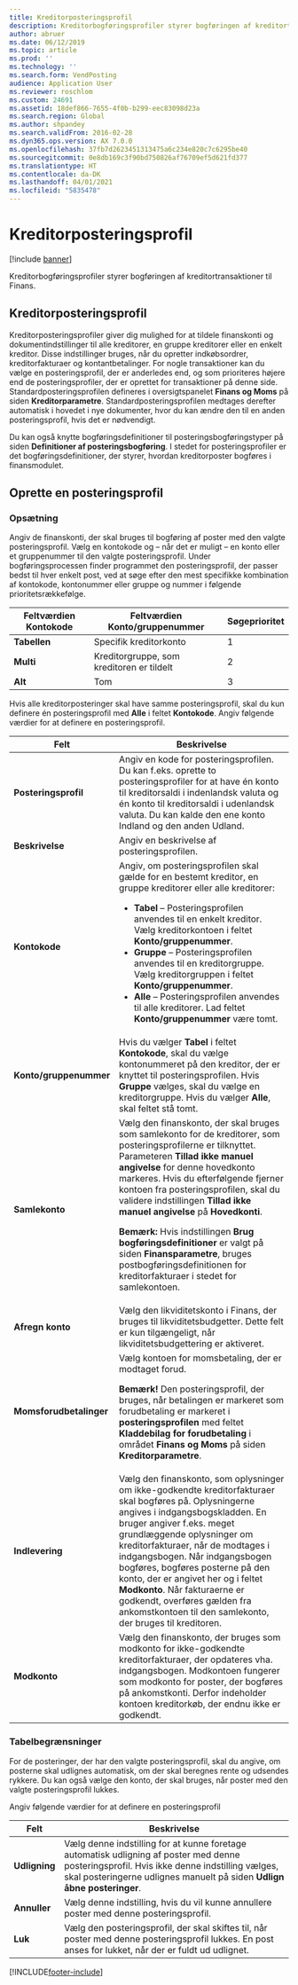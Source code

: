 ```yaml
---
title: Kreditorposteringsprofil
description: Kreditorbogføringsprofiler styrer bogføringen af kreditortransaktioner til Finans.
author: abruer
ms.date: 06/12/2019
ms.topic: article
ms.prod: ''
ms.technology: ''
ms.search.form: VendPosting
audience: Application User
ms.reviewer: roschlom
ms.custom: 24691
ms.assetid: 18def866-7655-4f0b-b299-eec83098d23a
ms.search.region: Global
ms.author: shpandey
ms.search.validFrom: 2016-02-28
ms.dyn365.ops.version: AX 7.0.0
ms.openlocfilehash: 37fb7d2623451313475a6c234e820c7c6295be40
ms.sourcegitcommit: 0e8db169c3f90bd750826af76709ef5d621fd377
ms.translationtype: HT
ms.contentlocale: da-DK
ms.lasthandoff: 04/01/2021
ms.locfileid: "5835478"
---
```

# <a name="vendor-posting-profiles"></a>Kreditorposteringsprofil

[!include [banner](../includes/banner.md)]

Kreditorbogføringsprofiler styrer bogføringen af kreditortransaktioner til Finans.

<a name="vendor-posting-profiles"></a>Kreditorposteringsprofil
-----------------------

Kreditorposteringsprofiler giver dig mulighed for at tildele finanskonti og dokumentindstillinger til alle kreditorer, en gruppe kreditorer eller en enkelt kreditor. Disse indstillinger bruges, når du opretter indkøbsordrer, kreditorfakturaer og kontantbetalinger. For nogle transaktioner kan du vælge en posteringsprofil, der er anderledes end, og som prioriteres højere end de posteringsprofiler, der er oprettet for transaktioner på denne side. Standardposteringsprofilen defineres i oversigtspanelet **Finans og Moms** på siden **Kreditorparametre**. Standardposteringsprofilen medtages derefter automatisk i hovedet i nye dokumenter, hvor du kan ændre den til en anden posteringsprofil, hvis det er nødvendigt.

Du kan også knytte bogføringsdefinitioner til posteringsbogføringstyper på siden **Definitioner af posteringsbogføring**. I stedet for posteringsprofiler er det bogføringsdefinitioner, der styrer, hvordan kreditorposter bogføres i finansmodulet.

## <a name="creating-a-posting-profile"></a>Oprette en posteringsprofil
### <a name="setup"></a>**Opsætning**

Angiv de finanskonti, der skal bruges til bogføring af poster med den valgte posteringsprofil. Vælg en kontokode og – når det er muligt – en konto eller et gruppenummer til den valgte posteringsprofil. Under bogføringsprocessen finder programmet den posteringsprofil, der passer bedst til hver enkelt post, ved at søge efter den mest specifikke kombination af kontokode, kontonummer eller gruppe og nummer i følgende prioritetsrækkefølge.

| Feltværdien **Kontokode** | Feltværdien **Konto/gruppenummer**        | Søgeprioritet |
|------------------------------|---------------------------------------------|-----------------|
| **Tabellen**                    | Specifik kreditorkonto                     | 1               |
| **Multi**                    | Kreditorgruppe, som kreditoren er tildelt | 2               |
| **Alt**                      | Tom                                       | 3               |

Hvis alle kreditorposteringer skal have samme posteringsprofil, skal du kun definere én posteringsprofil med **Alle** i feltet **Kontokode**. Angiv følgende værdier for at definere en posteringsprofil.

<table>
<thead>
<tr class="header">
<th>Felt</th>
<th>Beskrivelse</th>
</tr>
</thead>
<tbody>
<tr class="odd">
<td><strong>Posteringsprofil</strong></td>
<td>Angiv en kode for posteringsprofilen. Du kan f.eks. oprette to posteringsprofiler for at have én konto til kreditorsaldi i indenlandsk valuta og én konto til kreditorsaldi i udenlandsk valuta. Du kan kalde den ene konto Indland og den anden Udland.</td>
</tr>
<tr class="even">
<td><strong>Beskrivelse</strong></td>
<td>Angiv en beskrivelse af posteringsprofilen.</td>
</tr>
<tr class="odd">
<td><strong>Kontokode</strong></td>
<td>Angiv, om posteringsprofilen skal gælde for en bestemt kreditor, en gruppe kreditorer eller alle kreditorer:
<ul>
<li><strong>Tabel</strong> – Posteringsprofilen anvendes til en enkelt kreditor. Vælg kreditorkontoen i feltet <strong>Konto/gruppenummer</strong>.</li>
<li><strong>Gruppe</strong> – Posteringsprofilen anvendes til en kreditorgruppe. Vælg kreditorgruppen i feltet <strong>Konto/gruppenummer</strong>.</li>
<li><strong>Alle</strong> – Posteringsprofilen anvendes til alle kreditorer. Lad feltet <strong>Konto/gruppenummer</strong> være tomt.</li>
</ul></td>
</tr>
<tr class="even">
<td><strong>Konto/gruppenummer</strong></td>
<td>Hvis du vælger <strong>Tabel</strong> i feltet <strong>Kontokode</strong>, skal du vælge kontonummeret på den kreditor, der er knyttet til posteringsprofilen. Hvis <strong>Gruppe</strong> vælges, skal du vælge en kreditorgruppe. Hvis du vælger <strong>Alle</strong>, skal feltet stå tomt.</td>
</tr>
<tr class="odd">
<td><strong>Samlekonto</strong></td>
<td>Vælg den finanskonto, der skal bruges som samlekonto for de kreditorer, som posteringsprofilerne er tilknyttet. Parameteren <strong>Tillad ikke manuel angivelse</strong> for denne hovedkonto markeres. Hvis du efterfølgende fjerner kontoen fra posteringsprofilen, skal du validere indstillingen <strong>Tillad ikke manuel angivelse</strong> på <strong>Hovedkonti</strong>. 
<p><strong>Bemærk:</strong> Hvis indstillingen <strong>Brug bogføringsdefinitioner</strong> er valgt på siden <strong>Finansparametre</strong>, bruges postbogføringsdefinitionen for kreditorfakturaer i stedet for samlekontoen.</p>
</td>
</tr>
<tr class="even">
<td><strong>Afregn konto</strong></td>
<td>Vælg den likviditetskonto i Finans, der bruges til likviditetsbudgetter. Dette felt er kun tilgængeligt, når likviditetsbudgettering er aktiveret.</td>
</tr>
<tr class="odd">
<td><strong>Momsforudbetalinger</strong></td>
<td>Vælg kontoen for momsbetaling, der er modtaget forud.
<p><strong>Bemærk!</strong> Den posteringsprofil, der bruges, når betalingen er markeret som forudbetaling er markeret i <strong>posteringsprofilen</strong> med feltet <strong>Kladdebilag for forudbetaling</strong> i området <strong>Finans og Moms</strong> på siden <strong>Kreditorparametre</strong>.</p>
</td>
</tr>
<tr class="even">
<td><strong>Indlevering</strong></td>
<td>Vælg den finanskonto, som oplysninger om ikke-godkendte kreditorfakturaer skal bogføres på. Oplysningerne angives i indgangsbogskladden. En bruger angiver f.eks. meget grundlæggende oplysninger om kreditorfakturaer, når de modtages i indgangsbogen. Når indgangsbogen bogføres, bogføres posterne på den konto, der er angivet her og i feltet <strong>Modkonto</strong>. Når fakturaerne er godkendt, overføres gælden fra ankomstkontoen til den samlekonto, der bruges til kreditoren.</td>
</tr>
<tr class="odd">
<td><strong>Modkonto</strong></td>
<td>Vælg den finanskonto, der bruges som modkonto for ikke-godkendte kreditorfakturaer, der opdateres vha. indgangsbogen. Modkontoen fungerer som modkonto for poster, der bogføres på ankomstkonti. Derfor indeholder kontoen kreditorkøb, der endnu ikke er godkendt.</td>
</tr>
</tbody>
</table>


### <a name="table-restrictions"></a>**Tabelbegrænsninger**

For de posteringer, der har den valgte posteringsprofil, skal du angive, om posterne skal udlignes automatisk, om der skal beregnes rente og udsendes rykkere. Du kan også vælge den konto, der skal bruges, når poster med den valgte posteringsprofil lukkes.

Angiv følgende værdier for at definere en posteringsprofil

| Felt          | Beskrivelse                                                                                                                                                                                                    |
|----------------|----------------------------------------------------------------------------------------------------------------------------------------------------------------------------------------------------------------|
| **Udligning** | Vælg denne indstilling for at kunne foretage automatisk udligning af poster med denne posteringsprofil. Hvis ikke denne indstilling vælges, skal posteringerne udlignes manuelt på siden **Udlign åbne posteringer**. |
| **Annuller**     | Vælg denne indstilling, hvis du vil kunne annullere poster med denne posteringsprofil.                                                                                                               |
| **Luk**      | Vælg den posteringsprofil, der skal skiftes til, når poster med denne posteringsprofil lukkes. En post anses for lukket, når der er fuldt ud udlignet.                                       |


[!INCLUDE[footer-include](../../includes/footer-banner.md)]